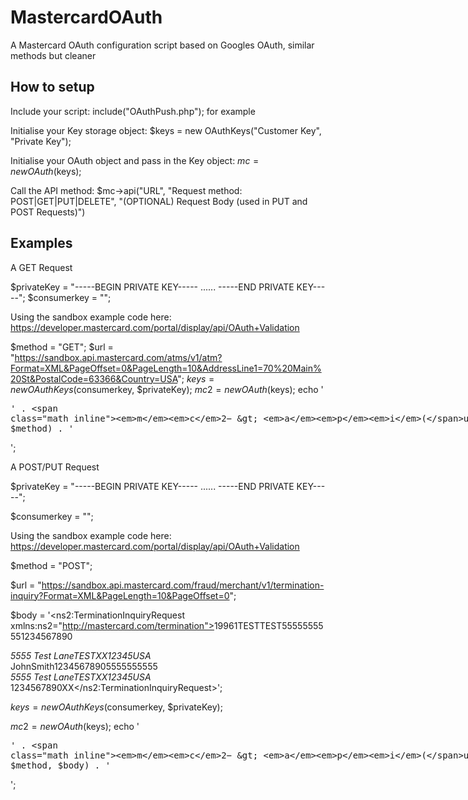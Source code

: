 MastercardOAuth
===============

A Mastercard OAuth configuration script based on Googles OAuth, similar methods but cleaner


How to setup
------------

Include your script: include("OAuthPush.php"); for example

Initialise your Key storage object:
$keys 		= new OAuthKeys("Customer Key", "Private Key");

Initialise your OAuth object and pass in the Key object:
$mc 		  = new OAuth($keys);

Call the API method:
$mc->api("URL", "Request method: POST|GET|PUT|DELETE", "(OPTIONAL) Request Body (used in PUT and POST Requests)")


Examples
--------

A GET Request

$privateKey = "-----BEGIN PRIVATE KEY-----
......
-----END PRIVATE KEY-----";
$consumerkey = "<YOUR CUSTOMER KEY>";

Using the sandbox example code here:
https://developer.mastercard.com/portal/display/api/OAuth+Validation

$method 	= "GET";
$url 		  = "https://sandbox.api.mastercard.com/atms/v1/atm?Format=XML&PageOffset=0&PageLength=10&AddressLine1=70%20Main%20St&PostalCode=63366&Country=USA";
$keys 		= new OAuthKeys($consumerkey, $privateKey);
$mc2 		  = new OAuth($keys);
echo '<xmp>' . $mc2->api($url, $method) . '</xmp>';



A POST/PUT Request


$privateKey = "-----BEGIN PRIVATE KEY-----
......
-----END PRIVATE KEY-----";

$consumerkey = "<YOUR CUSTOMER KEY>";


Using the sandbox example code here:
https://developer.mastercard.com/portal/display/api/OAuth+Validation

$method 	= "POST";

$url 		  = "https://sandbox.api.mastercard.com/fraud/merchant/v1/termination-inquiry?Format=XML&PageLength=10&PageOffset=0";

$body 		= '<?xml version="1.0" encoding="Windows-1252"?><ns2:TerminationInquiryRequest xmlns:ns2="http://mastercard.com/termination"><AcquirerId>1996</AcquirerId><TransactionReferenceNumber>1</TransactionReferenceNumber><Merchant><Name>TEST</Name><DoingBusinessAsName>TEST</DoingBusinessAsName><PhoneNumber>5555555555</PhoneNumber><NationalTaxId>1234567890</NationalTaxId><Address><Line1>5555 Test Lane</Line1><City>TEST</City><CountrySubdivision>XX</CountrySubdivision><PostalCode>12345</PostalCode><Country>USA</Country></Address><Principal><FirstName>John</FirstName><LastName>Smith</LastName><NationalId>1234567890</NationalId><PhoneNumber>5555555555</PhoneNumber><Address><Line1>5555 Test Lane</Line1><City>TEST</City><CountrySubdivision>XX</CountrySubdivision><PostalCode>12345</PostalCode><Country>USA</Country></Address><DriversLicense><Number>1234567890</Number><CountrySubdivision>XX</CountrySubdivision></DriversLicense></Principal></Merchant></ns2:TerminationInquiryRequest>';


$keys 		= new OAuthKeys($consumerkey, $privateKey);

$mc2 		  = new OAuth($keys);
echo '<xmp>' . $mc2->api($url, $method, $body) . '</xmp>';
